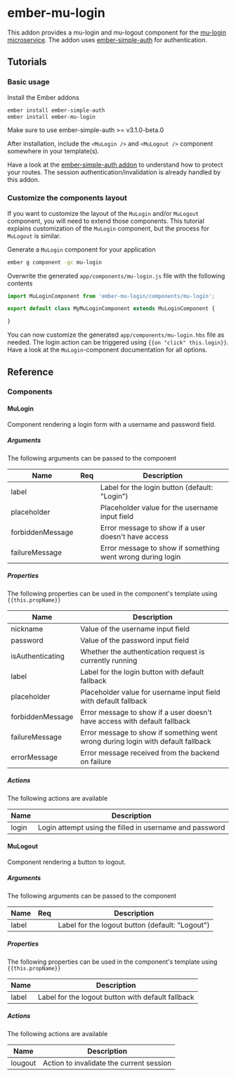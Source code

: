 # ember-mu-login

This addon provides a mu-login and mu-logout component for the [mu-login microservice](https://github.com/mu-semtech/login-service). The addon uses [ember-simple-auth](https://github.com/simplabs/ember-simple-auth) for authentication.

## Tutorials
### Basic usage
Install the Ember addons

```bash
ember install ember-simple-auth
ember install ember-mu-login
```

Make sure to use ember-simple-auth >= v3.1.0-beta.0

After installation, include the `<MuLogin />` and `<MuLogout />` component somewhere in your template(s).

Have a look at the [ember-simple-auth addon](https://github.com/simplabs/ember-simple-auth#walkthrough) to understand how to protect your routes. The session authentication/invalidation is already handled by this addon.

### Customize the components layout
If you want to customize the layout of the `MuLogin` and/or `MuLogout` component, you will need to extend those components. This tutorial explains customization of the `MuLogin` component, but the process for `MuLogout` is similar.

Generate a `MuLogin` component for your application

```bash
ember g component -gc mu-login
```

Overwrite the generated `app/components/mu-login.js` file with the following contents
```javascript
import MuLoginComponent from 'ember-mu-login/components/mu-login';

export default class MyMuLoginComponent extends MuLoginComponent {

}
```

You can now customize the generated `app/components/mu-login.hbs` file as needed. The login action can be triggered using `{{on "click" this.login}}`. Have a look at the `MuLogin`-component documentation for all options.

## Reference
### Components
#### MuLogin
Component rendering a login form with a username and password field.

##### Arguments
The following arguments can be passed to the component

| Name             | Req | Description                                                |
|------------------|-----|------------------------------------------------------------|
| label            |     | Label for the login button (default: "Login")              |
| placeholder      |     | Placeholder value for the username input field             |
| forbiddenMessage |     | Error message to show if a user doesn't have access        |
| failureMessage   |     | Error message to show if something went wrong during login |

##### Properties
The following properties can be used in the component's template using `{{this.propName}}`

| Name             | Description                                                                      |
|------------------|----------------------------------------------------------------------------------|
| nickname         | Value of the username input field                                                |
| password         | Value of the password input field                                                |
| isAuthenticating | Whether the authentication request is currently running                          |
| label            | Label for the login button with default fallback                                 |
| placeholder      | Placeholder value for username input field with default fallback                 |
| forbiddenMessage | Error message to show if a user doesn't have access with default fallback        |
| failureMessage   | Error message to show if something went wrong during login with default fallback |
| errorMessage     | Error message received from the backend on failure                               |

##### Actions
The following actions are available

| Name  | Description                                             |
|-------|---------------------------------------------------------|
| login | Login attempt using the filled in username and password |

#### MuLogout
Component rendering a button to logout.

##### Arguments
The following arguments can be passed to the component

| Name             | Req | Description                                                |
|------------------|-----|------------------------------------------------------------|
| label            |     | Label for the logout button (default: "Logout")              |

##### Properties
The following properties can be used in the component's template using `{{this.propName}}`

| Name             | Description                                                                      |
|------------------|----------------------------------------------------------------------------------|
| label            | Label for the logout button with default fallback                                 |

##### Actions
The following actions are available

| Name    | Description                              |
|---------|------------------------------------------|
| lougout | Action to invalidate the current session |

